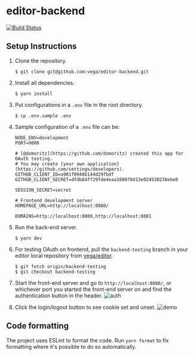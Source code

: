 # editor-backend

[![Build Status](https://travis-ci.com/vega/editor-backend.svg?branch=master)](https://travis-ci.com/vega/editor-backend)

## Setup Instructions

1. Clone the repository.
    ```
    $ git clone git@github.com:vega/editor-backend.git
    ```

2. Install all dependencies.
    ```
    $ yarn install
    ```

3. Put configurations in a `.env` file in the root directory.
    ```
    $ cp .env.sample .env
    ```

4. Sample configuration of a `.env` file can be:
    ```
    NODE_ENV=development
    PORT=9000

    # [@domoritz](https://github.com/domoritz) created this app for OAuth testing.
    # You may create [your own application](https://github.com/settings/developers).
    GITHUB_CLIENT_ID=a901f0948b144d29fbdf 
    GITHUB_CLIENT_SECRET=dfdb84ff29fde4eaa160078d13e024530238ebe0

    SESSION_SECRET=secret

    # Frontend development server
    HOMEPAGE_URL=http://localhost:8080/

    DOMAINS=http://localhost:8080,http://localhost:8081

    ```

5.  Run the back-end server.
    ```
    $ yarn dev
    ```

6. For testing OAuth on frontend, pull the `backend-testing` branch in your
   editor local repository from [vega/editor](https://github.com/vega/editor).
   ```
   $ git fetch origin/backend-testing
   $ git checkout backend-testing
   ```

7. Start the front-end server and go to `http://localhost:8080/`, or whichever
   port you started the front-end server on and find the authentication button
   in the header.
   ![auth](/static/auth.png)

8. Click the login/logout button to see cookie set and unset.
   ![demo](/static/auth.gif)


## Code formatting

The project uses ESLint to format the code. Run `yarn format` to fix
formatting where it's possible to do so automatically.
